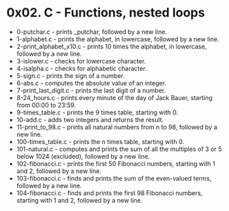 # 0x02. C - Functions, nested loops

- 0-putchar.c - prints _putchar, followed by a new line.
- 1-alphabet.c - prints the alphabet, in lowercase, followed by a new line.
- 2-print_alphabet_x10.c - prints 10 times the alphabet, in lowercase, followed by a new line.
- 3-islower.c - checks for lowercase character.
- 4-isalpha.c - checks for alphabetic character.
- 5-sign.c - prints the sign of a number.
- 6-abs.c - computes the absolute value of an integer.
- 7-print_last_digit.c -  prints the last digit of a number.
- 8-24_hours.c - prints every minute of the day of Jack Bauer, starting from 00:00 to 23:59.
- 9-times_table.c - prints the 9 times table, starting with 0.
- 10-add.c - adds two integers and returns the result.
- 11-print_to_98.c - prints all natural numbers from n to 98, followed by a new line.
- 100-times_table.c - prints the n times table, starting with 0.
- 101-natural.c - computes and prints the sum of all the multiples of 3 or 5 below 1024 (excluded), followed by a new line.
- 102-fibonacci.c - prints the first 50 Fibonacci numbers, starting with 1 and 2, followed by a new line.
- 103-fibonacci.c - finds and prints the sum of the even-valued terms, followed by a new line.
- 104-fibonacci.c - finds and prints the first 98 Fibonacci numbers, starting with 1 and 2, followed by a new line.
